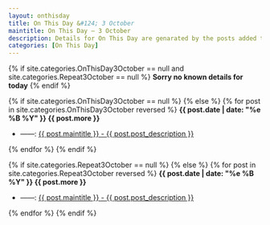 ```yaml
---
layout: onthisday
title: On This Day &#124; 3 October
maintitle: On This Day — 3 October
description: Details for On This Day are genarated by the posts added to the website so the content is subject to changes/updates over time.
categories: [On This Day]
---
```


{% if site.categories.OnThisDay3October == null and site.categories.Repeat3October == null %}
<strong>Sorry no known details for today</strong>
{% endif %}

{% if site.categories.OnThisDay3October == null %}
{% else %}
{% for post in site.categories.OnThisDay3October reversed %}
<strong>{{ post.date | date: "%e %B %Y" }} {{ post.more }}</strong>
<ul>
<li> ——: <a href="{{ post.url }}">{{ post.maintitle }} - {{ post.post_description }}</a></li>
</ul>
{% endfor %}
{% endif %}

{% if site.categories.Repeat3October == null %}
{% else %}
{% for post in site.categories.Repeat3October reversed %}
<strong>{{ post.date | date: "%e %B %Y" }} {{ post.more }}</strong>
<ul>
<li> ——: <a href="{{ post.url }}">{{ post.maintitle }} - {{ post.post_description }}</a></li>
</ul>
{% endfor %}
{% endif %}
